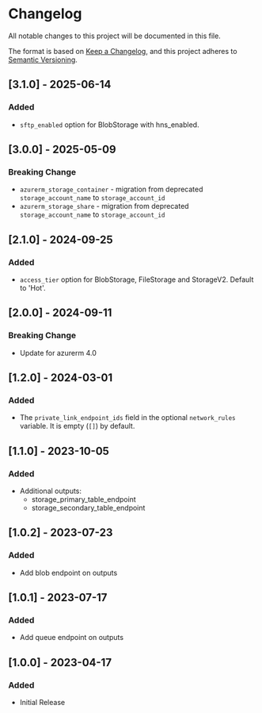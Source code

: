<!-- markdownlint-disable MD024 -->
# Changelog

All notable changes to this project will be documented in this file.

The format is based on [Keep a Changelog](https://keepachangelog.com/en/1.0.0/),
and this project adheres to [Semantic Versioning](https://semver.org/spec/v2.0.0.html).

## [3.1.0] - 2025-06-14

### Added

- `sftp_enabled` option for BlobStorage with hns_enabled.

## [3.0.0] - 2025-05-09

### Breaking Change

- `azurerm_storage_container` - migration from deprecated `storage_account_name` to `storage_account_id`
- `azurerm_storage_share` - migration from deprecated `storage_account_name` to `storage_account_id`

## [2.1.0] - 2024-09-25

### Added

- `access_tier` option for BlobStorage, FileStorage and StorageV2. Default to 'Hot'.

## [2.0.0] - 2024-09-11

### Breaking Change

- Update for azurerm 4.0

## [1.2.0] - 2024-03-01

### Added

- The `private_link_endpoint_ids` field in the optional `network_rules` variable. It is empty (`[]`) by default.

## [1.1.0] - 2023-10-05

### Added

- Additional outputs:
  - storage_primary_table_endpoint
  - storage_secondary_table_endpoint

## [1.0.2] - 2023-07-23

### Added

- Add blob endpoint on outputs

## [1.0.1] - 2023-07-17

### Added

- Add queue endpoint on outputs

## [1.0.0] - 2023-04-17

### Added

- Initial Release
